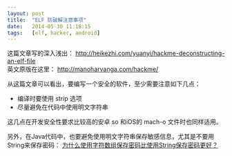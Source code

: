 ```yaml
---
layout: post
title:  "ELF 防破解注意事项"
date:   2014-05-30 11:18:15
tags:   [elf, hacker, android]
---
```


这篇文章写的深入浅出： <http://heikezhi.com/yuanyi/hackme-deconstructing-an-elf-file>  
英文原版在这里： <http://manoharvanga.com/hackme/>

从这篇文章可以看出，要编写一个安全的软件，至少需要注意如下几点：

* 编译时要使用 strip 选项
* 尽量避免在代码中使用明文字符串

这几点在开发安全性要求比较高的安卓 so 和iOS的 mach-o 文件时也同样适用。

另外，在Java代码中，也要避免使用明文字符串保存敏感信息，尤其是不要用String来保存密码： [为什么使用字符数组保存密码比使用String保存密码更好？](http://my.oschina.net/jasonultimate/blog/166968)